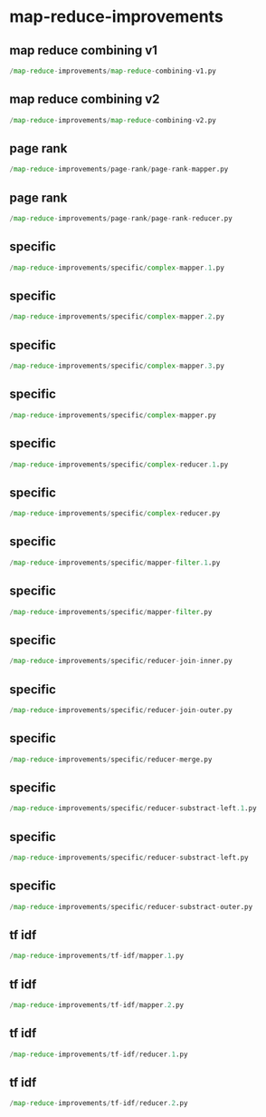 # map-reduce-improvements

## map reduce combining v1
```python
/map-reduce-improvements/map-reduce-combining-v1.py
```


## map reduce combining v2
```python
/map-reduce-improvements/map-reduce-combining-v2.py
```


## page rank
```python
/map-reduce-improvements/page-rank/page-rank-mapper.py
```


## page rank
```python
/map-reduce-improvements/page-rank/page-rank-reducer.py
```


## specific
```python
/map-reduce-improvements/specific/complex-mapper.1.py
```


## specific
```python
/map-reduce-improvements/specific/complex-mapper.2.py
```


## specific
```python
/map-reduce-improvements/specific/complex-mapper.3.py
```


## specific
```python
/map-reduce-improvements/specific/complex-mapper.py
```


## specific
```python
/map-reduce-improvements/specific/complex-reducer.1.py
```


## specific
```python
/map-reduce-improvements/specific/complex-reducer.py
```


## specific
```python
/map-reduce-improvements/specific/mapper-filter.1.py
```


## specific
```python
/map-reduce-improvements/specific/mapper-filter.py
```


## specific
```python
/map-reduce-improvements/specific/reducer-join-inner.py
```


## specific
```python
/map-reduce-improvements/specific/reducer-join-outer.py
```


## specific
```python
/map-reduce-improvements/specific/reducer-merge.py
```


## specific
```python
/map-reduce-improvements/specific/reducer-substract-left.1.py
```


## specific
```python
/map-reduce-improvements/specific/reducer-substract-left.py
```


## specific
```python
/map-reduce-improvements/specific/reducer-substract-outer.py
```


## tf idf
```python
/map-reduce-improvements/tf-idf/mapper.1.py
```


## tf idf
```python
/map-reduce-improvements/tf-idf/mapper.2.py
```


## tf idf
```python
/map-reduce-improvements/tf-idf/reducer.1.py
```


## tf idf
```python
/map-reduce-improvements/tf-idf/reducer.2.py
```

